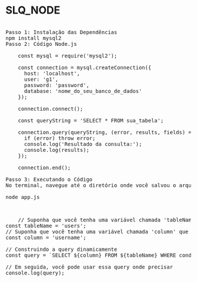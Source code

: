 # SLQ_NODE

<PRE>

Passo 1: Instalação das Dependências
npm install mysql2
Passo 2: Código Node.js

    const mysql = require('mysql2');

    const connection = mysql.createConnection({
      host: 'localhost',
      user: 'g1',
      password: 'password',
      database: 'nome_do_seu_banco_de_dados'
    });

    connection.connect();

    const queryString = 'SELECT * FROM sua_tabela';

    connection.query(queryString, (error, results, fields) => {
      if (error) throw error;
      console.log('Resultado da consulta:');
      console.log(results);
    });

    connection.end();
  
Passo 3: Executando o Código
No terminal, navegue até o diretório onde você salvou o arquivo app.js e execute o seguinte comando:

node app.js

</PRE>

<PRE>

    // Suponha que você tenha uma variável chamada 'tableName' que contém o nome da tabela
const tableName = 'users';
// Suponha que você tenha uma variável chamada 'column' que contém o nome da coluna
const column = 'username';

// Construindo a query dinamicamente
const query = `SELECT ${column} FROM ${tableName} WHERE condition = 'some_condition';`;

// Em seguida, você pode usar essa query onde precisar
console.log(query);

</PRE>
